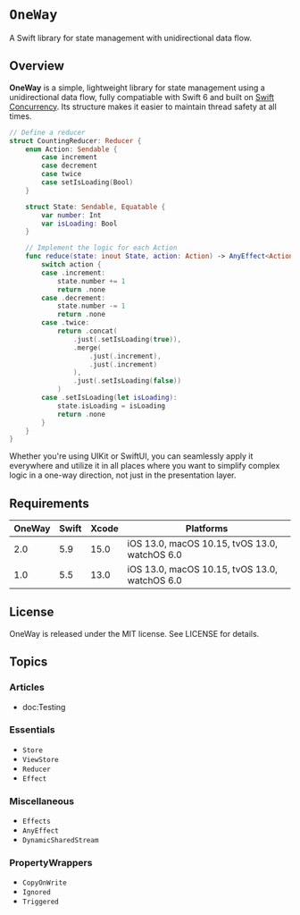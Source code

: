 # ``OneWay``

A Swift library for state management with unidirectional data flow.

## Overview

**OneWay** is a simple, lightweight library for state management using a unidirectional data flow, fully compatiable with Swift 6 and built on [Swift Concurrency](https://docs.swift.org/swift-book/documentation/the-swift-programming-language/concurrency/). Its structure makes it easier to maintain thread safety at all times.

```swift
// Define a reducer
struct CountingReducer: Reducer {
    enum Action: Sendable {
        case increment
        case decrement
        case twice
        case setIsLoading(Bool)
    }

    struct State: Sendable, Equatable {
        var number: Int
        var isLoading: Bool
    }

    // Implement the logic for each Action
    func reduce(state: inout State, action: Action) -> AnyEffect<Action> {
        switch action {
        case .increment:
            state.number += 1
            return .none
        case .decrement:
            state.number -= 1
            return .none
        case .twice:
            return .concat(
                .just(.setIsLoading(true)),
                .merge(
                    .just(.increment),
                    .just(.increment)
                ),
                .just(.setIsLoading(false))
            )
        case .setIsLoading(let isLoading):
            state.isLoading = isLoading
            return .none
        }
    }
}
```

Whether you're using UIKit or SwiftUI, you can seamlessly apply it everywhere and utilize it in all places where you want to simplify complex logic in a one-way direction, not just in the presentation layer.

## Requirements

| OneWay | Swift | Xcode | Platforms                                     |
|--------|-------|-------|-----------------------------------------------|
| 2.0    | 5.9   | 15.0  | iOS 13.0, macOS 10.15, tvOS 13.0, watchOS 6.0 |
| 1.0    | 5.5   | 13.0  | iOS 13.0, macOS 10.15, tvOS 13.0, watchOS 6.0 |

## License

OneWay is released under the MIT license. See LICENSE for details.

## Topics

### Articles

- doc:Testing

### Essentials

- ``Store``
- ``ViewStore``
- ``Reducer``
- ``Effect``

### Miscellaneous

- ``Effects``
- ``AnyEffect``
- ``DynamicSharedStream``

### PropertyWrappers

- ``CopyOnWrite``
- ``Ignored``
- ``Triggered``
